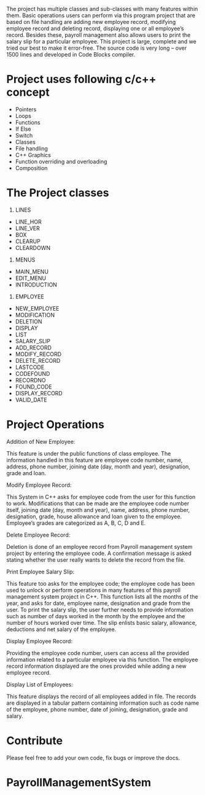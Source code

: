 The project has multiple classes and sub-classes with many features within them. Basic operations users can perform via this program project that are based on file handling are adding new employee record, modifying employee record and deleting record, displaying one or all employee’s record. Besides these, payroll management also allows users to print the salary slip for a particular employee. This project is large, complete and we tried our best to make it error-free. The source code is very long – over 1500 lines and developed in Code Blocks compiler.

# Project uses following c/c++ concept 
- Pointers
- Loops
- Functions
- If Else
- Switch
- Classes
- File handling
- C++ Graphics
- Function overriding and overloading
- Composition

# The Project classes
1. LINES
 * LINE_HOR
 * LINE_VER
 * BOX
 * CLEARUP
 * CLEARDOWN

1. MENUS
 * MAIN_MENU
 * EDIT_MENU
 * INTRODUCTION

1. EMPLOYEE
 * NEW_EMPLOYEE
 * MODIFICATION
 * DELETION
 * DISPLAY
 * LIST
 * SALARY_SLIP
 * ADD_RECORD   
 * MODIFY_RECORD
 * DELETE_RECORD
 * LASTCODE
 * CODEFOUND
 * RECORDNO
 * FOUND_CODE
 * DISPLAY_RECORD
 * VALID_DATE

# Project Operations
Addition of New Employee:  

This feature is under the public functions of class employee. The information handled in this feature are employee code number, name, address, phone number, joining date (day, month and year), designation, grade and loan.

Modify Employee Record: 

  This System in C++ asks for employee code from the user for this function to work. Modifications that can be made are the employee code number itself, joining date (day, month and year), name, address, phone number, designation, grade, house allowance and loan given to the employee. Employee’s grades are categorized as A, B, C, D and E.

Delete Employee Record: 

  Deletion is done of an employee record from Payroll management system project by entering the employee code. A confirmation message is asked stating whether the user really wants to delete the record from the file.

Print Employee Salary Slip:
  
  This feature too asks for the employee code; the employee code has been used to unlock or perform operations in many features of this payroll management system project in C++. This function lists all the months of the year, and asks for date, employee name, designation and grade from the user. To print the salary slip, the user further needs to provide information such as number of days worked in the month by the employee and the number of hours worked over time. The slip enlists basic salary, allowance, deductions and net salary of the employee.

Display Employee Record:

 Providing the employee code number, users can access all the provided information related to a particular employee via this function. The employee record information displayed are the ones provided while adding a new employee record.

Display List of Employees:

  This feature displays the record of all employees added in file. The records are displayed in a tabular pattern containing information such as code name of the employee, phone number, date of joining, designation, grade and salary.

# Contribute

Please feel free to add your own code, fix bugs or improve the docs.
# PayrollManagementSystem

